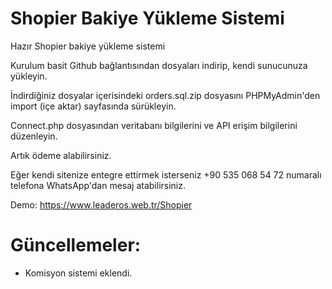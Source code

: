 # Shopier Bakiye Yükleme Sistemi

Hazır Shopier bakiye yükleme sistemi

Kurulum basit Github bağlantısından dosyaları indirip, kendi sunucunuza yükleyin.

İndirdiğiniz dosyalar içerisindeki orders.sql.zip dosyasını PHPMyAdmin'den import (içe aktar) sayfasında sürükleyin.

Connect.php dosyasından veritabanı bilgilerini ve API erişim bilgilerini düzenleyin.

Artık ödeme alabilirsiniz.

Eğer kendi sitenize entegre ettirmek isterseniz +90 535 068 54 72 numaralı telefona WhatsApp'dan mesaj atabilirsiniz.

Demo: https://www.leaderos.web.tr/Shopier

# Güncellemeler:
* Komisyon sistemi eklendi.